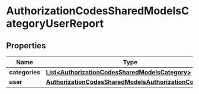

# AuthorizationCodesSharedModelsCategoryUserReport


## Properties

| Name | Type | Description | Notes |
|------------ | ------------- | ------------- | -------------|
|**categories** | [**List&lt;AuthorizationCodesSharedModelsCategory&gt;**](AuthorizationCodesSharedModelsCategory.md) |  |  [optional] |
|**user** | [**AuthorizationCodesSharedModelsAuthorizationCodeUser**](AuthorizationCodesSharedModelsAuthorizationCodeUser.md) |  |  [optional] |



